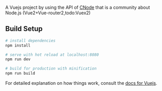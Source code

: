A Vuejs project by using the API of [CNode](https://cnodejs.org/) that is a community about Node.js (Vue2+Vue-router2,todo:Vuex2)
## Build Setup

``` bash
# install dependencies
npm install

# serve with hot reload at localhost:8080
npm run dev

# build for production with minification
npm run build
```

For detailed explanation on how things work, consult the [docs for Vuejs](http://vuejs.org/).

